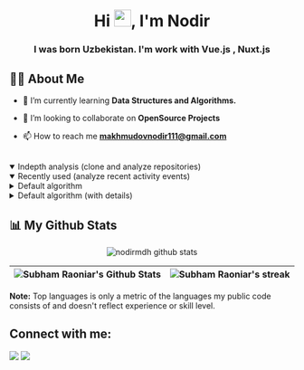 <h1 align="center">
    Hi <img src="https://raw.githubusercontent.com/MartinHeinz/MartinHeinz/master/wave.gif" width="30px" height="30px">, I'm Nodir
</h1>

<h3 align="center">
    I was born Uzbekistan. I'm work with Vue.js , Nuxt.js
</h3>


## 🙋‍♂️ About Me


- 🌱 I’m currently learning **Data Structures and Algorithms.**


- 👯 I’m looking to collaborate on **OpenSource Projects**


- 📫 How to reach me **makhmudovnodir111@gmail.com**


<br/>

<td colspan="2" align="center">
      <details open><summary>Indepth analysis (clone and analyze repositories)</summary><img src="https://github.com/nodirmdh/metrics/blob/examples/metrics.plugin.languages.indepth.svg" alt=""></img></details>
      <details open><summary>Recently used (analyze recent activity events)</summary><img src="https://github.com/nodirmdh/metrics/blob/examples/metrics.plugin.languages.recent.svg" alt=""></img></details>
      <details><summary>Default algorithm</summary><img src="https://github.com/nodirmdh/metrics/blob/examples/metrics.plugin.languages.svg" alt=""></img></details>
      <details><summary>Default algorithm (with details)</summary><img src="https://github.com/nodirmdh/metrics/blob/examples/metrics.plugin.languages.details.svg" alt=""></img></details>
      <img width="900" height="1" alt="">
    </td>


## 📊 My Github Stats

<p align="center">
    <img alt="nodirmdh github stats" src="https://github-profile-summary-cards.vercel.app/api/cards/profile-details?username=nodirmdh&theme=github_dark" />
</p>

| <img alt="Subham Raoniar's Github Stats" src="https://github-readme-stats.vercel.app/api?username=nodirmdh&show_icons=true&count_private=true&theme=vue&hide_border=true&bg_color=0D1117" /> | <img title="🔥 Get streak stats for your profile at git.io/streak-stats" alt="Subham Raoniar's streak" src="https://github-readme-streak-stats.herokuapp.com/?user=nodirmdh&theme=vue-dark&hide_border=true&stroke=0000&background=0D1117"/> |
| ------------- | ------------- |


<b>Note:</b> Top languages is only a metric of the languages my public code consists of and doesn't reflect experience or skill level.


## Connect with me:

<p align="left">
    <a href = "https://t.me/nodirmdh"><img src="https://img.icons8.com/fluency/48/000000/telegram-app.png"/></a>
    <a href = "https://instagram.com/nodirmdh/"><img src="https://img.icons8.com/fluent/48/000000/instagram-new.png"/></a>
</p>
